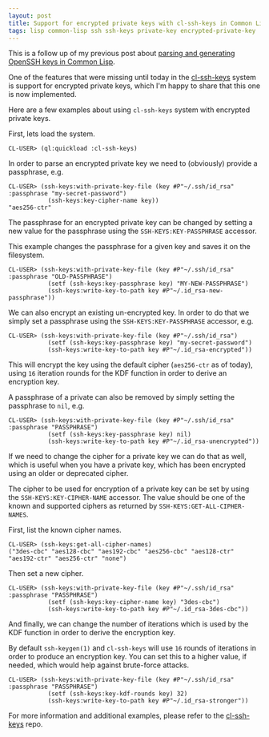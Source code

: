 ```yaml
---
layout: post
title: Support for encrypted private keys with cl-ssh-keys in Common Lisp
tags: lisp common-lisp ssh ssh-keys private-key encrypted-private-key
---
```

This is a follow up of my previous post about [parsing and generating
OpenSSH keys in Common
Lisp](http://dnaeon.github.io/parsing-and-generating-openssh-keys-with-cl/).

One of the features that were missing until today in the
[cl-ssh-keys][cl-ssh-keys] system is support for encrypted private
keys, which I'm happy to share that this one is now implemented.

Here are a few examples about using `cl-ssh-keys` system with
encrypted private keys.

First, lets load the system.

``` common-lisp
CL-USER> (ql:quickload :cl-ssh-keys)
```

In order to parse an encrypted private key we need to (obviously)
provide a passphrase, e.g.

``` common-lisp
CL-USER> (ssh-keys:with-private-key-file (key #P"~/.ssh/id_rsa" :passphrase "my-secret-password")
           (ssh-keys:key-cipher-name key))
"aes256-ctr"
```

The passphrase for an encrypted private key can be changed by setting
a new value for the passphrase using the `SSH-KEYS:KEY-PASSPHRASE`
accessor.

This example changes the passphrase for a given key and saves it on
the filesystem.

``` common-lisp
CL-USER> (ssh-keys:with-private-key-file (key #P"~/.ssh/id_rsa" :passphrase "OLD-PASSPHRASE")
           (setf (ssh-keys:key-passphrase key) "MY-NEW-PASSPHRASE")
           (ssh-keys:write-key-to-path key #P"~/.id_rsa-new-passphrase"))
```

We can also encrypt an existing un-encrypted key. In order to do that
we simply set a passphrase using the `SSH-KEYS:KEY-PASSPHRASE`
accessor, e.g.

``` common-lisp
CL-USER> (ssh-keys:with-private-key-file (key #P"~/.ssh/id_rsa")
           (setf (ssh-keys:key-passphrase key) "my-secret-password")
           (ssh-keys:write-key-to-path key #P"~/.id_rsa-encrypted"))
```

This will encrypt the key using the default cipher (`aes256-ctr` as of
today), using `16` iteration rounds for the KDF function in order to
derive an encryption key.

A passphrase of a private can also be removed by simply setting the
passphrase to `nil`, e.g.

``` common-lisp
CL-USER> (ssh-keys:with-private-key-file (key #P"~/.ssh/id_rsa" :passphrase "PASSPHRASE")
           (setf (ssh-keys:key-passphrase key) nil)
           (ssh-keys:write-key-to-path key #P"~/.id_rsa-unencrypted"))
```

If we need to change the cipher for a private key we can do that as well,
which is useful when you have a private key, which has been encrypted using
an older or deprecated cipher.

The cipher to be used for encryption of a private key can be set by
using the `SSH-KEYS:KEY-CIPHER-NAME` accessor. The value should be one
of the known and supported ciphers as returned by
`SSH-KEYS:GET-ALL-CIPHER-NAMES`.

First, list the known cipher names.

``` common-lisp
CL-USER> (ssh-keys:get-all-cipher-names)
("3des-cbc" "aes128-cbc" "aes192-cbc" "aes256-cbc" "aes128-ctr" "aes192-ctr" "aes256-ctr" "none")
```

Then set a new cipher.

``` common-lisp
CL-USER> (ssh-keys:with-private-key-file (key #P"~/.ssh/id_rsa" :passphrase "PASSPHRASE")
           (setf (ssh-keys:key-cipher-name key) "3des-cbc")
           (ssh-keys:write-key-to-path key #P"~/.id_rsa-3des-cbc"))
```

And finally, we can change the number of iterations which is used by
the KDF function in order to derive the encryption key.

By default `ssh-keygen(1)` and `cl-ssh-keys` will use `16` rounds of
iterations in order to produce an encryption key. You can set this to
a higher value, if needed, which would help against brute-force
attacks.

``` common-lisp
CL-USER> (ssh-keys:with-private-key-file (key #P"~/.ssh/id_rsa" :passphrase "PASSPHRASE")
           (setf (ssh-keys:key-kdf-rounds key) 32)
           (ssh-keys:write-key-to-path key #P"~/.id_rsa-stronger"))
```

For more information and additional examples, please refer to the
[cl-ssh-keys][cl-ssh-keys] repo.

[cl-ssh-keys]: https://github.com/dnaeon/cl-ssh-keys
